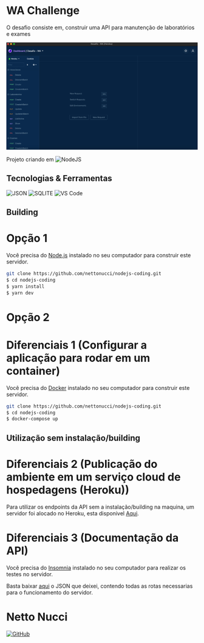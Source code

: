 # WA Challenge

 O desafio consiste em, construir uma API para manutenção de laboratórios e exames

![Exemplo 1](./fotos/insomnia.png)


Projeto criando em ![NodeJS](https://img.shields.io/badge/-Node.JS-339933?style=flat&&logo=Node.js&logoColor=white)

## Tecnologias & Ferramentas

![JSON](https://img.shields.io/badge/-JSON-000000?style=flat&logo=json&logoColor=fff)
![SQLITE](https://img.shields.io/badge/-SQLite-000000?style=flat&logo=sqlite&logoColor=fff)
![VS Code](http://img.shields.io/badge/-VS%20Code-007ACC?style=flat&logo=visual-studio-code)

## Building

# Opção 1

Você precisa do [Node.js](https://nodejs.org) instalado no seu computador para construir este servidor.

```bash
git clone https://github.com/nettonucci/nodejs-coding.git
$ cd nodejs-coding
$ yarn install
$ yarn dev
```
# Opção 2
# Diferenciais 1 (Configurar a aplicação para rodar em um container)

Você precisa do [Docker](https://www.docker.com/) instalado no seu computador para construir este servidor.

```bash
git clone https://github.com/nettonucci/nodejs-coding.git
$ cd nodejs-coding
$ docker-compose up
```
## Utilização sem instalação/building

# Diferenciais 2 (Publicação do ambiente em um serviço cloud de hospedagens (Heroku))

Para utilizar os endpoints da API sem a instalação/building na maquina, um servidor foi alocado no Heroku, esta disponivel [Aqui](https://wa-challenge.herokuapp.com/).

# Diferenciais 3 (Documentação da API)

Você precisa do [Insomnia](https://insomnia.rest/download) instalado no seu computador para realizar os testes no servidor.

Basta baixar [aqui](https://github.com/nettonucci/nodejs-coding/tree/main/insomnia) o JSON que deixei, contendo todas as rotas necessarias para o funcionamento do servidor.

# Netto Nucci

[![GitHub](http://img.shields.io/badge/-GitHub-181717?style=flat&logo=github&logoColor=fff)](https://github.com/nettonucci/nettonucci)